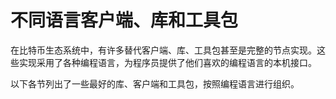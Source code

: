 # 不同语言客户端、库和工具包

在比特币生态系统中，有许多替代客户端、库、工具包甚至是完整的节点实现。这些实现采用了各种编程语言，为程序员提供了他们喜欢的编程语言的本机接口。

以下各节列出了一些最好的库、客户端和工具包，按照编程语言进行组织。
